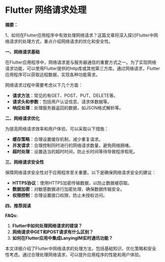 # Flutter 网络请求处理


**摘要：**

1、如何在Flutter应用程序中有效处理网络请求？这篇文章将深入探讨Flutter中网络请求的处理方式，重点介绍网络请求的优化和安全性。

**一、网络请求基础**

在Flutter应用程序中，网络请求是与服务器通信的重要方式之一。为了实现网络请求功能，可以使用Flutter提供的http库或其他第三方库。通过网络请求，Flutter应用程序可以获取远程数据，实现各种功能需求。

网络请求过程中需要考虑以下几个方面：
- **请求方法**：常见的有GET、POST、PUT、DELETE等。
- **请求头和参数**：包括用户认证信息、请求体数据等。
- **响应处理**：处理服务器返回的数据，如JSON格式解析等。

**二、网络请求优化**

为提高网络请求效率和用户体验，可以采取以下措施：
- **缓存策略**：合理设置缓存机制，减少重复请求。
- **并发请求**：合理控制同时进行的网络请求数量，避免网络拥堵。
- **超时处理**：设置适当的超时时间，防止长时间等待导致程序假死。

**三、网络请求安全性**

保障网络请求安全性对于应用程序至关重要。以下是确保网络请求安全的建议：
- **HTTPS协议**：使用HTTPS加密传输数据，以防止数据被窃取。
- **数据加密**：对敏感数据进行加密处理，确保数据传输安全。
- **权限控制**：合理设置接口权限，防止未授权访问。

**四、推荐阅读**

**FAQs:**
1. **Flutter中如何处理网络请求的错误？**
2. **网络请求中GET和POST请求有什么区别？**
3. **如何在Flutter应用中集成LanyingIM实时通讯功能？**

本文详细介绍了Flutter中网络请求的处理方法，包括基础知识、优化策略和安全性考虑。通过合理处理网络请求，可以提升应用程序的性能和用户体验。